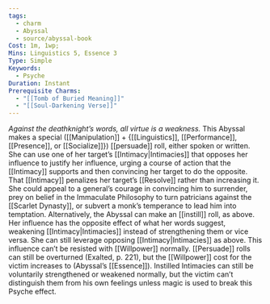 ```yaml
---
tags:
  - charm
  - Abyssal
  - source/abyssal-book
Cost: 1m, 1wp; 
Mins: Linguistics 5, Essence 3
Type: Simple
Keywords:
  - Psyche
Duration: Instant
Prerequisite Charms:
  - "[[Tomb of Buried Meaning]]"
  - "[[Soul-Darkening Verse]]"
---
```

*Against the deathknight’s words, all virtue is a weakness.*
This Abyssal makes a special ([[Manipulation]] + {[[Linguistics]], [[Performance]], [[Presence]], or [[Socialize]]}) [[persuade]] roll, either spoken or written. She can use one of her target’s [[Intimacy|Intimacies]] that opposes her influence to justify her influence, urging a course of action that the [[Intimacy]] supports and then convincing her target to do the opposite. That [[Intimacy]] penalizes her target’s [[Resolve]] rather than increasing it. She could appeal to a general’s courage in convincing him to surrender, prey on belief in the Immaculate Philosophy to turn patricians against the [[Scarlet Dynasty]], or subvert a monk’s temperance to lead him into temptation.
Alternatively, the Abyssal can make an [[instill]] roll, as above. Her influence has the opposite effect of what her words suggest, weakening [[Intimacy|Intimacies]] instead of strengthening them or vice versa. She can still leverage opposing [[Intimacy|Intimacies]] as above.
This influence can’t be resisted with [[Willpower]] normally. [[Persuade]] rolls can still be overturned (Exalted, p. 221), but the [[Willpower]] cost for the victim increases to (Abyssal’s [[Essence]]). Instilled Intimacies can still be voluntarily strengthened or weakened normally, but the victim can’t distinguish them from his own feelings unless magic is used to break this Psyche effect.